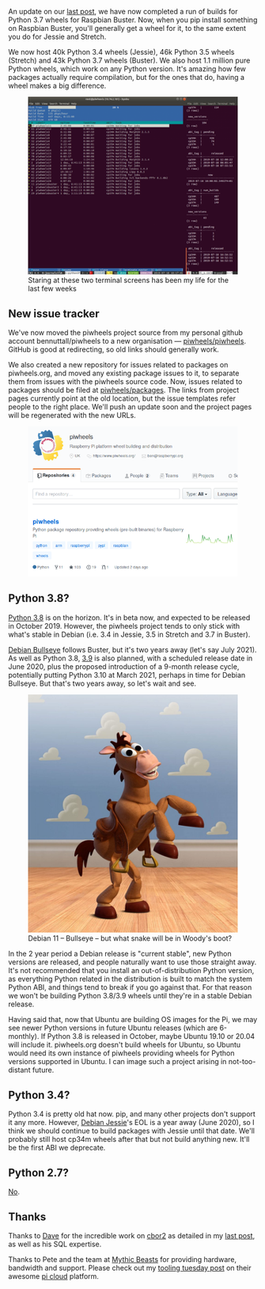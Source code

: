 An update on our [last post](https://blog.piwheels.org/raspbian-buster-builds-in-progress/), we have
now completed a run of builds for Python 3.7 wheels for Raspbian Buster. Now, when you pip install
something on Raspbian Buster, you'll generally get a wheel for it, to the same extent you do for
Jessie and Stretch.

We now host 40k Python 3.4 wheels (Jessie), 46k Python 3.5 wheels (Stretch) and 43k Python 3.7
wheels (Buster). We also host 1.1 million pure Python wheels, which work on any Python version.
It's amazing how few packages actually require compilation, but for the ones that do, having a
wheel makes a big difference.

<figure class="wp-block-image">
<img src="images/Screenshot-from-2019-07-18-18-17-42-1024x868.png" />
<figcaption>Staring at these two terminal screens has been my life for the last few
weeks</figcaption>
</figure>

## New issue tracker

We've now moved the piwheels project source from my personal github account bennuttall/piwheels to
a new organisation — [piwheels/piwheels](https://github.com/piwheels/piwheels). GitHub is good at
redirecting, so old links should generally work.

We also created a new repository for issues related to packages on piwheels.org, and moved any
existing package issues to it, to separate them from issues with the piwheels source code. Now,
issues related to packages should be filed at
[piwheels/packages](https://github.com/piwheels/packages/). The links from project pages currently
point at the old location, but the issue templates refer people to the right place. We'll push an
update soon and the project pages will be regenerated with the new URLs.

<figure class="wp-block-image">
<img src="images/Screenshot-from-2019-07-18-18-19-40.png" />
</figure>

## Python 3.8?

[Python 3.8](https://www.python.org/dev/peps/pep-0569/) is on the horizon. It's in beta now, and
expected to be released in October 2019. However, the piwheels project tends to only stick with
what's stable in Debian (i.e. 3.4 in Jessie, 3.5 in Stretch and 3.7 in Buster).

[Debian Bullseye](https://wiki.debian.org/DebianBullseye) follows Buster, but it's two years away
(let's say July 2021). As well as Python 3.8, [3.9](https://www.python.org/dev/peps/pep-0596/) is
also planned, with a scheduled release date in June 2020, plus the proposed introduction of a
9-month release cycle, potentially putting Python 3.10 at March 2021, perhaps in time for Debian
Bullseye. But that's two years away, so let's wait and see.


<figure class="aligncenter">
<img src="images/bullseye-901x1024.jpg" />
<figcaption>Debian 11 – Bullseye – but what snake will be in Woody's boot?</figcaption>
</figure>


In the 2 year period a Debian release is "current stable", new Python versions are released, and
people naturally want to use those straight away. It's not recommended that you install an
out-of-distribution Python version, as everything Python related in the distribution is built to
match the system Python ABI, and things tend to break if you go against that. For that reason we
won't be building Python 3.8/3.9 wheels until they're in a stable Debian release.

Having said that, now that Ubuntu are building OS images for the Pi, we may see newer Python
versions in future Ubuntu releases (which are 6-monthly). If Python 3.8 is released in October,
maybe Ubuntu 19.10 or 20.04 will include it. piwheels.org doesn't build wheels for Ubuntu, so
Ubuntu would need its own instance of piwheels providing wheels for Python versions supported in
Ubuntu. I can image such a project arising in not-too-distant future.

## Python 3.4?

Python 3.4 is pretty old hat now. pip, and many other projects don't support it any more. However,
[Debian Jessie](https://www.debian.org/releases/jessie/)'s EOL is a year away (June 2020), so I
think we should continue to build packages with Jessie until that date. We'll probably still host
cp34m wheels after that but not build anything new. It'll be the first ABI we deprecate.

## Python 2.7?

[No](https://pythonclock.org/).

## Thanks

Thanks to [Dave](https://github.com/waveform80) for the incredible work on
[cbor2](https://github.com/agronholm/cbor2/pull/51) as detailed in my [last
post](https://blog.piwheels.org/raspbian-buster-builds-in-progress/), as well as his SQL expertise.

Thanks to Pete and the team at [Mythic Beasts](https://twitter.com/Mythic_Beasts/) for providing
hardware, bandwidth and support. Please check out my [tooling tuesday
post](https://tooling.bennuttall.com/mythic-beasts-pi-cloud/) on their awesome [pi
cloud](https://www.mythic-beasts.com/order/rpi) platform.
